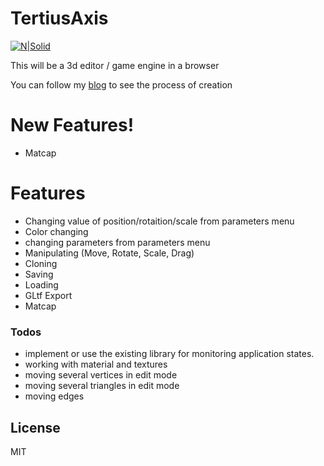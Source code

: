 # TertiusAxis

[![N|Solid](https://dragon3dgraff.ru/wp-content/uploads/2020/03/cropped-logo5-1-e1584224787113.bmp)](https://nodesource.com/products/nsolid)

This will be a 3d editor / game engine in a browser

You can follow my [blog](https://dragon3dgraff.ru/en/ "dragon3dgraff.ru") to see the process of creation

# New Features!

- Matcap

# Features

- Changing value of position/rotaition/scale from parameters menu
- Color changing
- changing parameters from parameters menu
- Manipulating (Move, Rotate, Scale, Drag)
- Cloning
- Saving
- Loading
- GLtf Export
- Matcap

### Todos

- implement or use the existing library for monitoring application states.
- working with material and textures
- moving several vertices in edit mode
- moving several triangles in edit mode
- moving edges



License
----

MIT




